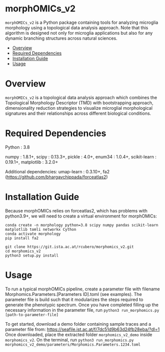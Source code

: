# morphOMICs_v2

`morphOMICs_v2` is a Python package containing tools for analyzing microglia morphology using a topological data analysis approach. Note that this algorithm is designed not only for microglia applications but also for any dynamic branching structures across natural sciences.

- [Overview](#overview)
- [Required Dependencies](#required-dependencies)
- [Installation Guide](#installation-guide)
- [Usage](#usage)

# Overview
`morphOMICs_v2` is a topological data analysis approach which combines the Topological Morphology Descriptor (TMD) with bootstrapping approach, dimensionality reduction strategies to visualize microglial morphological signatures and their relationships across different biological conditions.


# Required Dependencies
Python : 3.8

numpy : 1.8.1+, scipy : 0.13.3+, pickle : 4.0+, enum34 : 1.0.4+, scikit-learn : 0.19.1+, matplotlib : 3.2.0+

Additional dependencies:
umap-learn : 0.3.10+, fa2 (https://github.com/bhargavchippada/forceatlas2)

# Installation Guide
Because morphOMICs relies on forceatlas2, which has problems with python3.9+, we will need to create a virtual environment for morphOMICs:

```
conda create -n morphology python=3.8 scipy numpy pandas scikit-learn matplotlib tomli networkx Cython
conda activate morphology
pip install fa2

git clone https://git.ista.ac.at/rcubero/morphomics_v2.git
cd morphomics_v2
python3 setup.py install
```

# Usage
To run a typical morphOMICs pipeline, create a parameter file with filename Morphomics.Parameters.[Parameters ID].toml (see examples).
The parameter file is build such that it modularizes the steps required to generate the phenotypic spectrum.
Once you have completed filling up the necessary information in the parameter file, run 
`python3 run_morphomics.py [path-to-parameter-file]`

To get started, download a demo folder containing sample traces and a parameter file from:
https://seafile.ist.ac.at/f/7dc51d9b63d24fb28eba/?dl=1
Once downloaded, place the extracted folder `morphomics_v2_demo` inside `morphomics_v2`.
On the terminal, run
`python3 run_morphomics.py morphomics_v2_demo/parameters/Morphomics.Parameters.1234.toml`

<!-- 
The easiest way to navigate through `MorphOMICs` is to run the `Morphomics_demo notebook`:
  - download `demo.zip` from https://seafile.ist.ac.at/f/eb13e707041749269ff9/?dl=1
  - unzip `demo.zip`
  - `cd demo`
  - `jupyter notebook`
  - Copy the url it generates, it looks something like this: `http://127.0.0.1:8888/?token=a4d016c37e162499e17b2993e69073fac0018bd9a779b762`
  - Open it in your browser
  - Then open `Morphomics_demo.ipynb` -->
